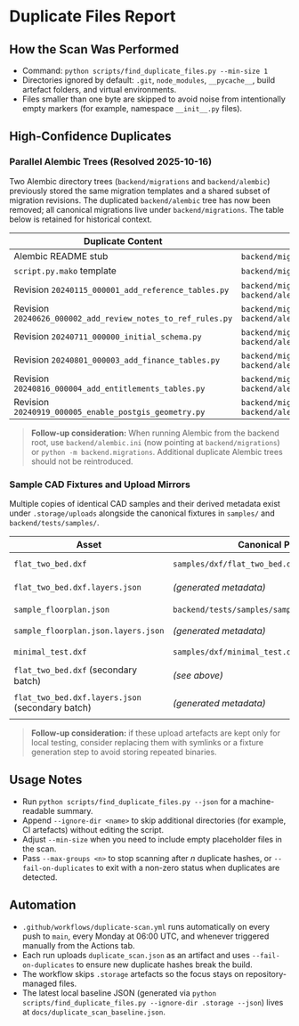 # Duplicate Files Report

## How the Scan Was Performed
- Command: `python scripts/find_duplicate_files.py --min-size 1`
- Directories ignored by default: `.git`, `node_modules`, `__pycache__`, build artefact folders, and virtual environments.
- Files smaller than one byte are skipped to avoid noise from intentionally empty markers (for example, namespace `__init__.py` files).

## High-Confidence Duplicates

### Parallel Alembic Trees (Resolved 2025-10-16)
Two Alembic directory trees (`backend/migrations` and `backend/alembic`) previously stored the same migration templates and a shared subset of migration revisions. The duplicated `backend/alembic` tree has now been removed; all canonical migrations live under `backend/migrations`. The table below is retained for historical context.

| Duplicate Content | Paths |
| --- | --- |
| Alembic README stub | `backend/migrations/README`, `backend/alembic/README` |
| `script.py.mako` template | `backend/migrations/script.py.mako`, `backend/alembic/script.py.mako` |
| Revision `20240115_000001_add_reference_tables.py` | `backend/migrations/versions/20240115_000001_add_reference_tables.py`, `backend/alembic/versions/20240115_000001_add_reference_tables.py` |
| Revision `20240626_000002_add_review_notes_to_ref_rules.py` | `backend/migrations/versions/20240626_000002_add_review_notes_to_ref_rules.py`, `backend/alembic/versions/20240626_000002_add_review_notes_to_ref_rules.py` |
| Revision `20240711_000000_initial_schema.py` | `backend/migrations/versions/20240711_000000_initial_schema.py`, `backend/alembic/versions/20240711_000000_initial_schema.py` |
| Revision `20240801_000003_add_finance_tables.py` | `backend/migrations/versions/20240801_000003_add_finance_tables.py`, `backend/alembic/versions/20240801_000003_add_finance_tables.py` |
| Revision `20240816_000004_add_entitlements_tables.py` | `backend/migrations/versions/20240816_000004_add_entitlements_tables.py`, `backend/alembic/versions/20240816_000004_add_entitlements_tables.py` |
| Revision `20240919_000005_enable_postgis_geometry.py` | `backend/migrations/versions/20240919_000005_enable_postgis_geometry.py`, `backend/alembic/versions/20240919_000005_enable_postgis_geometry.py` |

> **Follow-up consideration:** When running Alembic from the backend root, use `backend/alembic.ini` (now pointing at `backend/migrations`) or `python -m backend.migrations`. Additional duplicate Alembic trees should not be reintroduced.

### Sample CAD Fixtures and Upload Mirrors
Multiple copies of identical CAD samples and their derived metadata exist under `.storage/uploads` alongside the canonical fixtures in `samples/` and `backend/tests/samples/`.

| Asset | Canonical Path | Duplicate Upload Mirrors |
| --- | --- | --- |
| `flat_two_bed.dxf` | `samples/dxf/flat_two_bed.dxf` | Multiple entries under `.storage/uploads/*/flat_two_bed.dxf` |
| `flat_two_bed.dxf.layers.json` | *(generated metadata)* | Matching copies under `.storage/uploads/*/flat_two_bed.dxf.layers.json` |
| `sample_floorplan.json` | `backend/tests/samples/sample_floorplan.json` | `.storage/uploads/{28518173-…, 5e33a63b-…, e55bd26a-…}/sample_floorplan.json` |
| `sample_floorplan.json.layers.json` | *(generated metadata)* | `.storage/uploads/{28518173-…, 5e33a63b-…, e55bd26a-…}/sample_floorplan.json.layers.json` |
| `minimal_test.dxf` | `samples/dxf/minimal_test.dxf` | `.storage/uploads/90aa2839-054a-43a1-b1f9-ed0c1783cabd/minimal_test.dxf` |
| `flat_two_bed.dxf` (secondary batch) | *(see above)* | `.storage/uploads/{64127711-…, 97477f8b-…, b0965fd2-…, e750c268-…}/flat_two_bed.dxf` |
| `flat_two_bed.dxf.layers.json` (secondary batch) | *(generated metadata)* | `.storage/uploads/{64127711-…, 68230a48-…, 90aa2839-…, 97477f8b-…, b0965fd2-…, e750c268-…}/*.layers.json` |

> **Follow-up consideration:** if these upload artefacts are kept only for local testing, consider replacing them with symlinks or a fixture generation step to avoid storing repeated binaries.

## Usage Notes
- Run `python scripts/find_duplicate_files.py --json` for a machine-readable summary.
- Append `--ignore-dir <name>` to skip additional directories (for example, CI artefacts) without editing the script.
- Adjust `--min-size` when you need to include empty placeholder files in the scan.
- Pass `--max-groups <n>` to stop scanning after *n* duplicate hashes, or `--fail-on-duplicates` to exit with a non-zero status when duplicates are detected.

## Automation
- `.github/workflows/duplicate-scan.yml` runs automatically on every push to `main`, every Monday at 06:00 UTC, and whenever triggered manually from the Actions tab.
- Each run uploads `duplicate_scan.json` as an artifact and uses `--fail-on-duplicates` to ensure new duplicate hashes break the build.
- The workflow skips `.storage` artefacts so the focus stays on repository-managed files.
- The latest local baseline JSON (generated via `python scripts/find_duplicate_files.py --ignore-dir .storage --json`) lives at `docs/duplicate_scan_baseline.json`.
